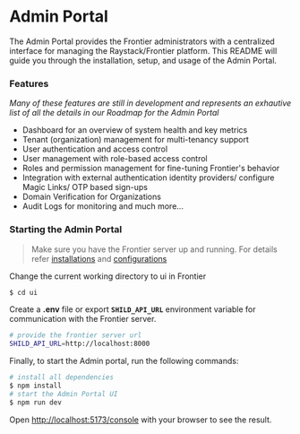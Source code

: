 # Admin Portal

The Admin Portal provides the Frontier administrators with a centralized interface for managing the Raystack/Frontier platform. This README will guide you through the installation, setup, and usage of the Admin Portal.

### Features

_Many of these features are still in development and represents an exhautive list of all the details in our Roadmap for the Admin Portal_

- Dashboard for an overview of system health and key metrics
- Tenant (organization) management for multi-tenancy support
- User authentication and access control
- User management with role-based access control
- Roles and permission management for fine-tuning Frontier's behavior
- Integration with external authentication identity providers/ configure Magic Links/ OTP based sign-ups
- Domain Verification for Organizations
- Audit Logs for monitoring and much more...

### Starting the Admin Portal

> Make sure you have the Frontier server up and running. For details refer [installations](./installation.md) and [configurations](./configurations.md)

Change the current working directory to ui in Frontier

```bash
$ cd ui
```

Create a **.env** file or export **`SHILD_API_URL`** environment variable for communication with the Frontier server.

```bash title=.env
# provide the frontier server url
SHILD_API_URL=http://localhost:8000
```

Finally, to start the Admin portal, run the following commands:

```bash
# install all dependencies
$ npm install
# start the Admin Portal UI
$ npm run dev
```

Open [http://localhost:5173/console](http://localhost:5173/console) with your browser to see the result.
